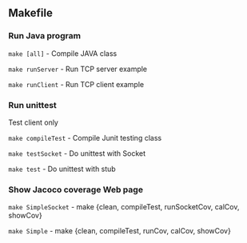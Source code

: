 ## Makefile

### Run Java program

`make [all]` - Compile JAVA class

`make runServer` - Run TCP server example

`make runClient` - Run TCP client example

### Run unittest
Test client only

`make compileTest` - Compile Junit testing class

`make testSocket` - Do unittest with Socket

`make test` - Do unittest with stub

### Show Jacoco coverage Web page

`make SimpleSocket` - make {clean, compileTest, runSocketCov, calCov, showCov}

`make Simple` - make {clean, compileTest, runCov, calCov, showCov}